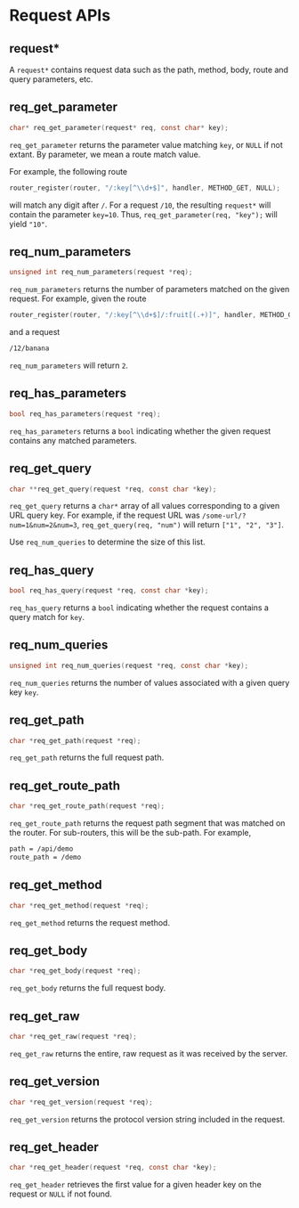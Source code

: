 # Request APIs

## request*

A `request*` contains request data such as the path, method, body, route and query parameters, etc.

## req_get_parameter

```c
char* req_get_parameter(request* req, const char* key);
```

`req_get_parameter` returns the parameter value matching `key`, or `NULL`
if not extant. By parameter, we mean a route match value.

For example, the following route

```c
router_register(router, "/:key[^\\d+$]", handler, METHOD_GET, NULL);
```

will match any digit after `/`. For a request `/10`, the resulting `request*` will contain the parameter `key=10`. Thus, `req_get_parameter(req, "key");` will yield `"10"`.

## req_num_parameters

```c
unsigned int req_num_parameters(request *req);
```

`req_num_parameters` returns the number of parameters matched on the given
request. For example, given the route

<!-- TODO: test -->
```c
router_register(router, "/:key[^\\d+$]/:fruit[(.+)]", handler, METHOD_GET, NULL);
```

and a request

```sh
/12/banana
```

`req_num_parameters` will return `2`.

## req_has_parameters

```c
bool req_has_parameters(request *req);
```

`req_has_parameters` returns a `bool` indicating whether the given request contains
any matched parameters.

## req_get_query

```c
char **req_get_query(request *req, const char *key);
```

`req_get_query` returns a `char*` array of all values corresponding to a given URL query key.
For example, if the request URL was `/some-url/?num=1&num=2&num=3`, `req_get_query(req, "num")` will return `["1", "2", "3"]`.

Use `req_num_queries` to determine the size of this list.

## req_has_query

```c
bool req_has_query(request *req, const char *key);
```

`req_has_query` returns a `bool` indicating whether the request contains a query match for `key`.

## req_num_queries

```c
unsigned int req_num_queries(request *req, const char *key);
```

`req_num_queries` returns the number of values associated with a given query key
`key`.

## req_get_path

```c
char *req_get_path(request *req);
```

`req_get_path` returns the full request path.

## req_get_route_path

```c
char *req_get_route_path(request *req);
```

`req_get_route_path` returns the request path segment that was matched on
the router. For sub-routers, this will be the sub-path. For example,

```sh
path = /api/demo
route_path = /demo
```

## req_get_method

```c
char *req_get_method(request *req);
```

`req_get_method` returns the request method.

## req_get_body

```c
char *req_get_body(request *req);
```

`req_get_body` returns the full request body.

## req_get_raw

```c
char *req_get_raw(request *req);
```

`req_get_raw` returns the entire, raw request as it was received by the
server.

## req_get_version

```c
char *req_get_version(request *req);
```

`req_get_version` returns the protocol version string included in the
request.

## req_get_header

```c
char *req_get_header(request *req, const char *key);
```

`req_get_header` retrieves the first value for a given header key on
the request or `NULL` if not found.
